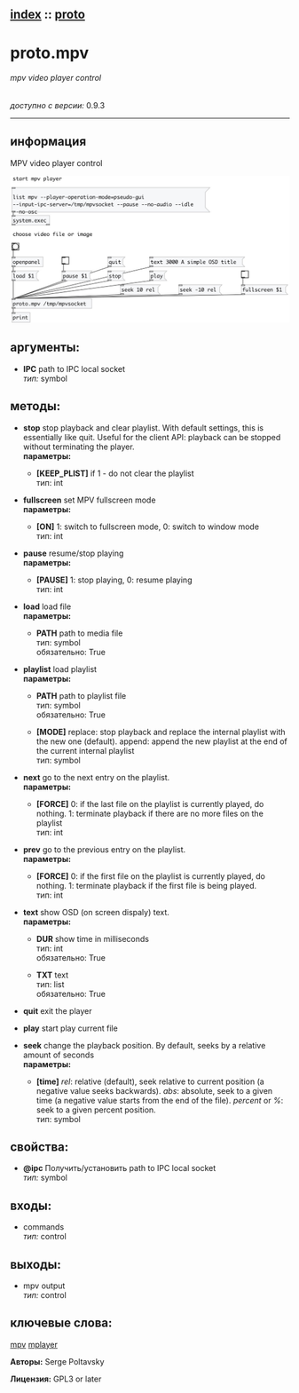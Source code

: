 [index](index.html) :: [proto](category_proto.html)
---

# proto.mpv

###### mpv video player control

*доступно с версии:* 0.9.3

---


## информация
MPV video player control


[![example](../examples/img/proto.mpv.jpg)](../examples/pd/proto.mpv.pd)



## аргументы:

* **IPC**
path to IPC local socket<br>
_тип:_ symbol<br>



## методы:

* **stop**
stop playback and clear playlist. With default settings, this is essentially
like quit. Useful for the client API: playback can be stopped without
terminating the player.<br>
  __параметры:__
  - **[KEEP_PLIST]** if 1 - do not clear the playlist<br>
    тип: int <br>

* **fullscreen**
set MPV fullscreen mode<br>
  __параметры:__
  - **[ON]** 1: switch to fullscreen mode, 0: switch to window mode<br>
    тип: int <br>

* **pause**
resume/stop playing<br>
  __параметры:__
  - **[PAUSE]** 1: stop playing, 0: resume playing<br>
    тип: int <br>

* **load**
load file<br>
  __параметры:__
  - **PATH** path to media file<br>
    тип: symbol <br>
    обязательно: True <br>

* **playlist**
load playlist<br>
  __параметры:__
  - **PATH** path to playlist file<br>
    тип: symbol <br>
    обязательно: True <br>

  - **[MODE]** replace: stop playback and replace the internal playlist with the new one (default). append: append the new playlist at the end of the current internal playlist<br>
    тип: symbol <br>

* **next**
go to the next entry on the playlist.<br>
  __параметры:__
  - **[FORCE]** 0: if the last file on the playlist is currently played, do nothing. 1: terminate playback if there are no more files on the playlist<br>
    тип: int <br>

* **prev**
go to the previous entry on the playlist.<br>
  __параметры:__
  - **[FORCE]** 0: if the first file on the playlist is currently played, do nothing. 1: terminate playback if the first file is being played.<br>
    тип: int <br>

* **text**
show OSD (on screen dispaly) text.<br>
  __параметры:__
  - **DUR** show time in milliseconds<br>
    тип: int <br>
    обязательно: True <br>

  - **TXT** text<br>
    тип: list <br>
    обязательно: True <br>

* **quit**
exit the player<br>

* **play**
start play current file<br>

* **seek**
change the playback position. By default, seeks by a relative amount of seconds<br>
  __параметры:__
  - **[time]** *rel*: relative (default), seek relative to current position (a negative value seeks backwards). *abs*: absolute, seek to a given time (a negative value starts from the end of the file). *percent* or *%*: seek to a given percent position.<br>
    тип: symbol <br>




## свойства:

* **@ipc** 
Получить/установить path to IPC local socket<br>
_тип:_ symbol<br>



## входы:

* commands<br>
_тип:_ control



## выходы:

* mpv output<br>
_тип:_ control



## ключевые слова:

[mpv](keywords/mpv.html)
[mplayer](keywords/mplayer.html)






**Авторы:** Serge Poltavsky




**Лицензия:** GPL3 or later





